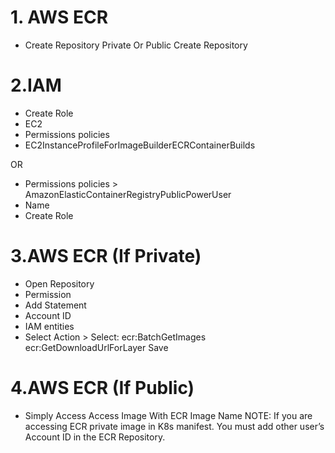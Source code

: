 # 1. AWS ECR
- Create Repository Private Or Public <Repository Name> Create Repository
# 2.IAM
- Create Role
- EC2
- Permissions policies
- EC2InstanceProfileForImageBuilderECRContainerBuilds
  	  
OR
- Permissions policies > AmazonElasticContainerRegistryPublicPowerUser
- Name <ROLE NAME>
- Create Role

 # 3.AWS ECR (If Private)
- Open Repository
- Permission
- Add Statement
- Account ID
- IAM entities
- Select <ROLE NAME>
	  Action > Select: ecr:BatchGetImages ecr:GetDownloadUrlForLayer
	  Save

 # 4.AWS ECR (If Public)
- Simply Access Access Image With ECR Image Name
  NOTE: If you are accessing ECR private image in K8s manifest. You must add other user’s Account ID in the ECR Repository.
